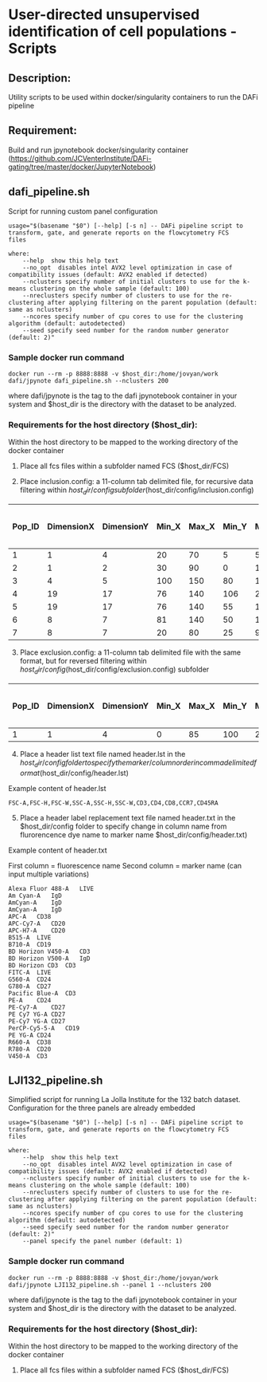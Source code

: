 # User-directed unsupervised identification of cell populations - Scripts
	
## Description: 
Utility scripts to be used within docker/singularity containers to run the DAFi pipeline

## Requirement:
Build and run jpynotebook docker/singularity container
(https://github.com/JCVenterInstitute/DAFi-gating/tree/master/docker/JupyterNotebook)

## dafi_pipeline.sh 
Script for running custom panel configuration

```
usage="$(basename "$0") [--help] [-s n] -- DAFi pipeline script to transform, gate, and generate reports on the flowcytometry FCS 
files

where:
    --help  show this help text
    --no_opt  disables intel AVX2 level optimization in case of compatibility issues (default: AVX2 enabled if detected)
    --nclusters specify number of initial clusters to use for the k-means clustering on the whole sample (default: 100)
    --nreclusters specify number of clusters to use for the re-clustering after applying filtering on the parent population (default: 
same as nclusters)
    --ncores specify number of cpu cores to use for the clustering algorithm (default: autodetected)
    --seed specify seed number for the random number generator (default: 2)"
```

### Sample docker run command

```
docker run --rm -p 8888:8888 -v $host_dir:/home/jovyan/work dafi/jpynote dafi_pipeline.sh --nclusters 200
```

where dafi/jpynote is the tag to the dafi jpynotebook container in your system and $host_dir is the directory with the dataset to be 
analyzed. 

### Requirements for the host directory ($host_dir): 

Within the host directory to be mapped to the working directory of the docker container

1) Place all fcs files within a subfolder named FCS ($host_dir/FCS)
	
2) Place inclusion.config: a 11-column tab delimited file, for recursive data filtering within $host_dir/config subfolder ($host_dir/config/inclusion.config)

|Pop_ID|DimensionX|DimensionY|Min_X|Max_X|Min_Y|Max_Y|Parent_ID|Cluster_Type(0: Clustering; 1: Bisecting; 2: Slope-based)|Visualize_or_Not|Recluster_or_Not|Cell_Phenotype(optional)|
| --- | --- | --- | --- | --- | --- | --- | --- | --- | --- | --- | --- |
|1|1|4|20|70|5|55|0|0|0|0|Lymphocyte|
|2|1|2|30|90|0|110|1|1|0|1|Singlets|
|3|4|5|100|150|80|140|2|2|1|1|LiveSinglets|
|4|19|17|76|140|106|200|3|1|0|1|CD4T|
|5|19|17|76|140|55|105|3|1|0|0|CD8T|
|6|8|7|81|140|50|120|3|1|0|0|CD4Treg|
|7|8|7|20|80|25|90|3|1|0|0|CD4Tnonreg|
	
3) Place exclusion.config: a 11-column tab delimited file with the same format, but for reversed filtering within $host_dir/config ($host_dir/config/exclusion.config)
subfolder

|Pop_ID|DimensionX|DimensionY|Min_X|Max_X|Min_Y|Max_Y|Parent_ID|Cluster_Type(0: Clustering; 1: Bisecting; 2: Slope-based)|Visualize_or_Not|Recluster_or_Not|
| --- | --- | --- | --- | --- | --- | --- | --- | --- | --- | --- |
|1|1|4|0|85|100|200|0|0|1|0|

4) Place a header list text file named header.lst in the $host_dir/config folder to specify the marker/column order in comma delimited format ($host_dir/config/header.lst)

Example content of header.lst

```
FSC-A,FSC-H,FSC-W,SSC-A,SSC-H,SSC-W,CD3,CD4,CD8,CCR7,CD45RA
```

5) Place a header label replacement text file named header.txt in the $host_dir/config folder to specify change in column name from flurorencence dye name to marker name 
$host_dir/config/header.txt)

Example content of header.txt

First column = fluorescence name
Second column = marker name
(can input multiple variations)

```
Alexa Fluor 488-A	LIVE
Am Cyan-A	IgD
AmCyan-A	IgD
AmCyan-A	IgD
APC-A	CD38
APC-Cy7-A	CD20
APC-H7-A	CD20
B515-A	LIVE
B710-A	CD19
BD Horizon V450-A	CD3
BD Horizon V500-A	IgD
BD Horizon CD3	CD3
FITC-A	LIVE
G560-A	CD24
G780-A	CD27
Pacific Blue-A	CD3
PE-A	CD24
PE-Cy7-A	CD27
PE Cy7 YG-A	CD27
PE-Cy7 YG-A	CD27
PerCP-Cy5-5-A	CD19
PE YG-A	CD24
R660-A	CD38
R780-A	CD20
V450-A	CD3
```

## LJI132_pipeline.sh
Simplified script for running La Jolla Institute for the 132 batch dataset. Configuration for the three panels are already embedded 

```
usage="$(basename "$0") [--help] [-s n] -- DAFi pipeline script to transform, gate, and generate reports on the flowcytometry FCS
files

where:
    --help  show this help text
    --no_opt  disables intel AVX2 level optimization in case of compatibility issues (default: AVX2 enabled if detected)
    --nclusters specify number of initial clusters to use for the k-means clustering on the whole sample (default: 100)
    --nreclusters specify number of clusters to use for the re-clustering after applying filtering on the parent population (default:
same as nclusters)
    --ncores specify number of cpu cores to use for the clustering algorithm (default: autodetected)
    --seed specify seed number for the random number generator (default: 2)"
    --panel specify the panel number (default: 1)
```

### Sample docker run command

```
docker run --rm -p 8888:8888 -v $host_dir:/home/jovyan/work dafi/jpynote LJI132_pipeline.sh --panel 1 --nclusters 200
```

where dafi/jpynote is the tag to the dafi jpynotebook container in your system and $host_dir is the directory with the dataset to be
analyzed.


### Requirements for the host directory ($host_dir):

Within the host directory to be mapped to the working directory of the docker container

1) Place all fcs files within a subfolder named FCS ($host_dir/FCS)

